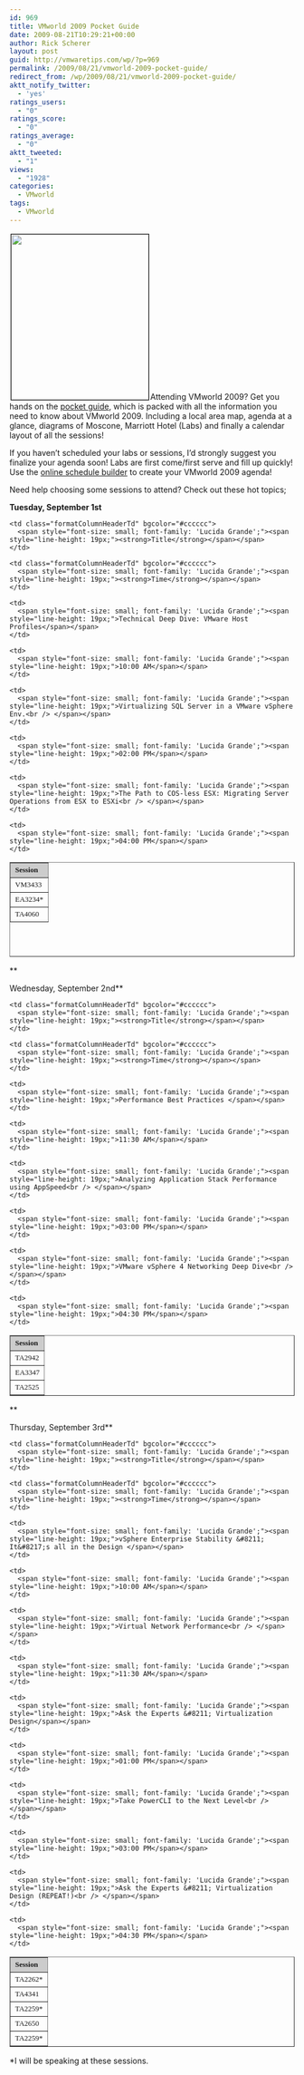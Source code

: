```yaml
---
id: 969
title: VMworld 2009 Pocket Guide
date: 2009-08-21T10:29:21+00:00
author: Rick Scherer
layout: post
guid: http://vmwaretips.com/wp/?p=969
permalink: /2009/08/21/vmworld-2009-pocket-guide/
redirect_from: /wp/2009/08/21/vmworld-2009-pocket-guide/
aktt_notify_twitter:
  - 'yes'
ratings_users:
  - "0"
ratings_score:
  - "0"
ratings_average:
  - "0"
aktt_tweeted:
  - "1"
views:
  - "1928"
categories:
  - VMworld
tags:
  - VMworld
---
```

<a href="http://www.vmworld.com/servlet/JiveServlet/previewBody/3659-102-1-4711/VMworld_2009_PocketGuide.pdf;jsessionid=120CC8796E77454F1B06C96ADEDCFA78" target="_blank"><img class="alignright size-full wp-image-970" style="border: 1px solid black; margin: 2px;" title="VMworld 09 Pocket Guide" src="http://vmwaretips.com/wp/wp-content/uploads/2009/08/vmw09pg.png" alt="" width="243" height="292" /></a>Attending VMworld 2009? Get you hands on the <a href="http://www.vmworld.com/servlet/JiveServlet/previewBody/3659-102-1-4711/VMworld_2009_PocketGuide.pdf;jsessionid=120CC8796E77454F1B06C96ADEDCFA78" target="_blank">pocket guide</a>, which is packed with all the information you need to know about VMworld 2009. Including a local area map, agenda at a glance, diagrams of Moscone, Marriott Hotel (Labs) and finally a calendar layout of all the sessions!

If you haven&#8217;t scheduled your labs or sessions, I&#8217;d strongly suggest you finalize your agenda soon! Labs are first come/first serve and fill up quickly! Use the <a href="http://www.vmworld.com/schedulebuilder-login!input.jspa" target="_blank">online schedule builder</a> to create your VMworld 2009 agenda!

Need help choosing some sessions to attend? Check out these hot topics;

**Tuesday, September 1st**

<table class="spaced" style="height: 167px;" border="1" cellspacing="0" cellpadding="3" width="480">
  <tr>
    <td class="formatColumnHeaderTd" bgcolor="#cccccc">
      <span style="font-size: small; font-family: 'Lucida Grande';"><span style="line-height: 19px;"><strong>Session</strong></span></span>
    </td>
    
    <td class="formatColumnHeaderTd" bgcolor="#cccccc">
      <span style="font-size: small; font-family: 'Lucida Grande';"><span style="line-height: 19px;"><strong>Title</strong></span></span>
    </td>
    
    <td class="formatColumnHeaderTd" bgcolor="#cccccc">
      <span style="font-size: small; font-family: 'Lucida Grande';"><span style="line-height: 19px;"><strong>Time</strong></span></span>
    </td>
  </tr>
  
  <tr>
    <td>
      <span style="font-size: small; font-family: 'Lucida Grande';"><span style="line-height: 19px;">VM3433</span></span>
    </td>
    
    <td>
      <span style="font-size: small; font-family: 'Lucida Grande';"><span style="line-height: 19px;">Technical Deep Dive: VMware Host Profiles</span></span>
    </td>
    
    <td>
      <span style="font-size: small; font-family: 'Lucida Grande';"><span style="line-height: 19px;">10:00 AM</span></span>
    </td>
  </tr>
  
  <tr>
    <td>
      <span style="font-size: small; font-family: 'Lucida Grande';"><span style="line-height: 19px;">EA3234*</span></span>
    </td>
    
    <td>
      <span style="font-size: small; font-family: 'Lucida Grande';"><span style="line-height: 19px;">Virtualizing SQL Server in a VMware vSphere Env.<br /> </span></span>
    </td>
    
    <td>
      <span style="font-size: small; font-family: 'Lucida Grande';"><span style="line-height: 19px;">02:00 PM</span></span>
    </td>
  </tr>
  
  <tr>
    <td>
      <span style="font-size: small; font-family: 'Lucida Grande';"><span style="line-height: 19px;">TA4060</span></span>
    </td>
    
    <td>
      <span style="font-size: small; font-family: 'Lucida Grande';"><span style="line-height: 19px;">The Path to COS-less ESX: Migrating Server Operations from ESX to ESXi<br /> </span></span>
    </td>
    
    <td>
      <span style="font-size: small; font-family: 'Lucida Grande';"><span style="line-height: 19px;">04:00 PM</span></span>
    </td>
  </tr>
</table>

**
  
Wednesday, September 2nd**

<table class="spaced" border="1" cellspacing="0" cellpadding="3" width="480">
  <tr>
    <td class="formatColumnHeaderTd" bgcolor="#cccccc">
      <span style="font-size: small; font-family: 'Lucida Grande';"><span style="line-height: 19px;"><strong>Session</strong></span></span>
    </td>
    
    <td class="formatColumnHeaderTd" bgcolor="#cccccc">
      <span style="font-size: small; font-family: 'Lucida Grande';"><span style="line-height: 19px;"><strong>Title</strong></span></span>
    </td>
    
    <td class="formatColumnHeaderTd" bgcolor="#cccccc">
      <span style="font-size: small; font-family: 'Lucida Grande';"><span style="line-height: 19px;"><strong>Time</strong></span></span>
    </td>
  </tr>
  
  <tr>
    <td>
      <span style="font-size: small; font-family: 'Lucida Grande';"><span style="line-height: 19px;">TA2942</span></span>
    </td>
    
    <td>
      <span style="font-size: small; font-family: 'Lucida Grande';"><span style="line-height: 19px;">Performance Best Practices </span></span>
    </td>
    
    <td>
      <span style="font-size: small; font-family: 'Lucida Grande';"><span style="line-height: 19px;">11:30 AM</span></span>
    </td>
  </tr>
  
  <tr>
    <td>
      <span style="font-size: small; font-family: 'Lucida Grande';"><span style="line-height: 19px;">EA3347</span></span>
    </td>
    
    <td>
      <span style="font-size: small; font-family: 'Lucida Grande';"><span style="line-height: 19px;">Analyzing Application Stack Performance using AppSpeed<br /> </span></span>
    </td>
    
    <td>
      <span style="font-size: small; font-family: 'Lucida Grande';"><span style="line-height: 19px;">03:00 PM</span></span>
    </td>
  </tr>
  
  <tr>
    <td>
      <span style="font-size: small; font-family: 'Lucida Grande';"><span style="line-height: 19px;">TA2525</span></span>
    </td>
    
    <td>
      <span style="font-size: small; font-family: 'Lucida Grande';"><span style="line-height: 19px;">VMware vSphere 4 Networking Deep Dive<br /> </span></span>
    </td>
    
    <td>
      <span style="font-size: small; font-family: 'Lucida Grande';"><span style="line-height: 19px;">04:30 PM</span></span>
    </td>
  </tr>
</table>

**
  
Thursday, September 3rd**

<table class="spaced" border="1" cellspacing="0" cellpadding="3" width="480">
  <tr>
    <td class="formatColumnHeaderTd" bgcolor="#cccccc">
      <span style="font-size: small; font-family: 'Lucida Grande';"><span style="line-height: 19px;"><strong>Session</strong></span></span>
    </td>
    
    <td class="formatColumnHeaderTd" bgcolor="#cccccc">
      <span style="font-size: small; font-family: 'Lucida Grande';"><span style="line-height: 19px;"><strong>Title</strong></span></span>
    </td>
    
    <td class="formatColumnHeaderTd" bgcolor="#cccccc">
      <span style="font-size: small; font-family: 'Lucida Grande';"><span style="line-height: 19px;"><strong>Time</strong></span></span>
    </td>
  </tr>
  
  <tr>
    <td>
      <span style="font-size: small; font-family: 'Lucida Grande';"><span style="line-height: 19px;">TA2262*</span></span>
    </td>
    
    <td>
      <span style="font-size: small; font-family: 'Lucida Grande';"><span style="line-height: 19px;">vSphere Enterprise Stability &#8211; It&#8217;s all in the Design </span></span>
    </td>
    
    <td>
      <span style="font-size: small; font-family: 'Lucida Grande';"><span style="line-height: 19px;">10:00 AM</span></span>
    </td>
  </tr>
  
  <tr>
    <td>
      <span style="font-size: small; font-family: 'Lucida Grande';"><span style="line-height: 19px;">TA4341</span></span>
    </td>
    
    <td>
      <span style="font-size: small; font-family: 'Lucida Grande';"><span style="line-height: 19px;">Virtual Network Performance<br /> </span></span>
    </td>
    
    <td>
      <span style="font-size: small; font-family: 'Lucida Grande';"><span style="line-height: 19px;">11:30 AM</span></span>
    </td>
  </tr>
  
  <tr>
    <td>
      <span style="font-size: small; font-family: 'Lucida Grande';"><span style="line-height: 19px;">TA2259*</span></span>
    </td>
    
    <td>
      <span style="font-size: small; font-family: 'Lucida Grande';"><span style="line-height: 19px;">Ask the Experts &#8211; Virtualization Design</span></span>
    </td>
    
    <td>
      <span style="font-size: small; font-family: 'Lucida Grande';"><span style="line-height: 19px;">01:00 PM</span></span>
    </td>
  </tr>
  
  <tr>
    <td>
      <span style="font-size: small; font-family: 'Lucida Grande';"><span style="line-height: 19px;">TA2650</span></span>
    </td>
    
    <td>
      <span style="font-size: small; font-family: 'Lucida Grande';"><span style="line-height: 19px;">Take PowerCLI to the Next Level<br /> </span></span>
    </td>
    
    <td>
      <span style="font-size: small; font-family: 'Lucida Grande';"><span style="line-height: 19px;">03:00 PM</span></span>
    </td>
  </tr>
  
  <tr>
    <td>
      <span style="font-size: small; font-family: 'Lucida Grande';"><span style="line-height: 19px;">TA2259*</span></span>
    </td>
    
    <td>
      <span style="font-size: small; font-family: 'Lucida Grande';"><span style="line-height: 19px;">Ask the Experts &#8211; Virtualization Design (REPEAT!)<br /> </span></span>
    </td>
    
    <td>
      <span style="font-size: small; font-family: 'Lucida Grande';"><span style="line-height: 19px;">04:30 PM</span></span>
    </td>
  </tr>
</table>

*I will be speaking at these sessions.